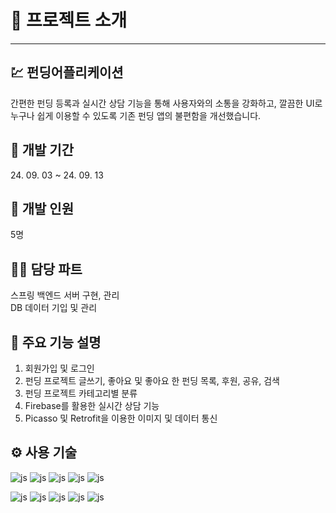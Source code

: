 <h1>🔔 프로젝트 소개</h1>
<hr>

<h2>💹 펀딩어플리케이션</h2>
간편한 펀딩 등록과 실시간 상담 기능을 통해 사용자와의 소통을 강화하고, 깔끔한 UI로 누구나 쉽게 이용할 수 있도록 기존 펀딩 앱의 불편함을 개선했습니다.
<br>

<h2>📅 개발 기간</h2>
24. 09. 03 ~ 24. 09. 13
<br>

<h2>👥 개발 인원</h2>
5명       
<br>

<h2>💁‍♂️ 담당 파트</h2>
스프링 백엔드 서버 구현, 관리
<br>
DB 데이터 기입 및 관리
<br>


<h2>📍 주요 기능 설명</h2>

1. 회원가입 및 로그인
2. 펀딩 프로젝트 글쓰기, 좋아요 및 좋아요 한 펀딩 목록, 후원, 공유, 검색
3. 펀딩 프로젝트 카테고리별 분류
4. Firebase를 활용한 실시간 상담 기능
5. Picasso 및 Retrofit을 이용한 이미지 및 데이터 통신


<h2>⚙️ 사용 기술</h2>

![js](https://img.shields.io/badge/Android-3DDC84?style=for-the-badge&logo=android&logoColor=white)
![js](https://img.shields.io/badge/Spring-6DB33F?style=for-the-badge&logo=spring&logoColor=white)
![js](https://img.shields.io/badge/MySQL-00000F?style=for-the-badge&logo=mysql&logoColor=white)
![js](https://img.shields.io/badge/GitHub-100000?style=for-the-badge&logo=github&logoColor=white)
![js](https://img.shields.io/badge/GIT-E44C30?style=for-the-badge&logo=git&logoColor=white)

![js](https://img.shields.io/badge/Kotlin-0095D5?&style=for-the-badge&logo=kotlin&logoColor=white)
![js](https://img.shields.io/badge/Java-ED8B00?style=for-the-badge&logo=openjdk&logoColor=white)
![js](https://img.shields.io/badge/JavaScript-F7DF1E?style=for-the-badge&logo=JavaScript&logoColor=white)
![js](https://img.shields.io/badge/React-20232A?style=for-the-badge&logo=react&logoColor=61DAFB)
![js](https://img.shields.io/badge/Sourcetree-0052CC?style=for-the-badge&logo=Sourcetree&logoColor=white)

